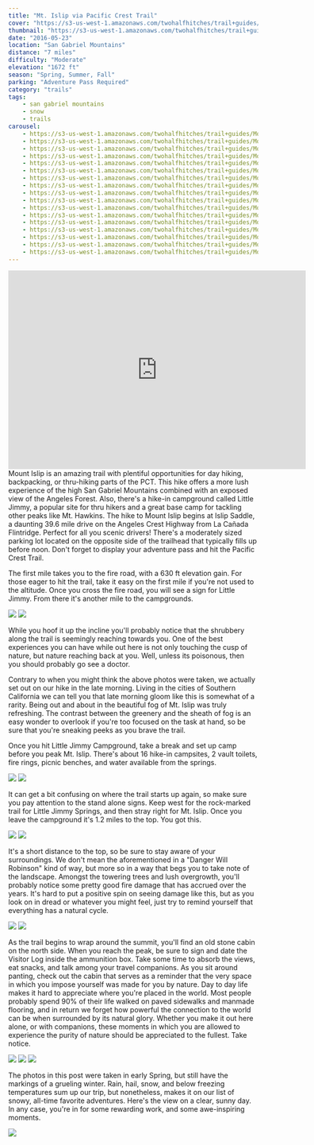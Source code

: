 ```yaml
---
title: "Mt. Islip via Pacific Crest Trail"
cover: "https://s3-us-west-1.amazonaws.com/twohalfhitches/trail+guides/Mount+Islip/5J8A8020.jpg"
thumbnail: "https://s3-us-west-1.amazonaws.com/twohalfhitches/trail+guides/Mount+Islip/thumbnail.jpeg"
date: "2016-05-23"
location: "San Gabriel Mountains"
distance: "7 miles"
difficulty: "Moderate"
elevation: "1672 ft"
season: "Spring, Summer, Fall"
parking: "Adventure Pass Required"
category: "trails"
tags:
    - san gabriel mountains
    - snow
    - trails
carousel:
    - https://s3-us-west-1.amazonaws.com/twohalfhitches/trail+guides/Mount+Islip/5J8A7946.jpg
    - https://s3-us-west-1.amazonaws.com/twohalfhitches/trail+guides/Mount+Islip/5J8A7955.jpg
    - https://s3-us-west-1.amazonaws.com/twohalfhitches/trail+guides/Mount+Islip/5J8A7962.jpg
    - https://s3-us-west-1.amazonaws.com/twohalfhitches/trail+guides/Mount+Islip/5J8A7968.jpg
    - https://s3-us-west-1.amazonaws.com/twohalfhitches/trail+guides/Mount+Islip/5J8A7972.jpg
    - https://s3-us-west-1.amazonaws.com/twohalfhitches/trail+guides/Mount+Islip/5J8A7975.jpg
    - https://s3-us-west-1.amazonaws.com/twohalfhitches/trail+guides/Mount+Islip/5J8A7977.jpg
    - https://s3-us-west-1.amazonaws.com/twohalfhitches/trail+guides/Mount+Islip/5J8A7979.jpg
    - https://s3-us-west-1.amazonaws.com/twohalfhitches/trail+guides/Mount+Islip/5J8A7982.jpg
    - https://s3-us-west-1.amazonaws.com/twohalfhitches/trail+guides/Mount+Islip/5J8A7987.jpg
    - https://s3-us-west-1.amazonaws.com/twohalfhitches/trail+guides/Mount+Islip/5J8A7991.jpg
    - https://s3-us-west-1.amazonaws.com/twohalfhitches/trail+guides/Mount+Islip/5J8A7993.jpg
    - https://s3-us-west-1.amazonaws.com/twohalfhitches/trail+guides/Mount+Islip/5J8A7996.jpg
    - https://s3-us-west-1.amazonaws.com/twohalfhitches/trail+guides/Mount+Islip/5J8A7999.jpg
    - https://s3-us-west-1.amazonaws.com/twohalfhitches/trail+guides/Mount+Islip/5J8A8004.jpg
    - https://s3-us-west-1.amazonaws.com/twohalfhitches/trail+guides/Mount+Islip/5J8A8005.jpg
    - https://s3-us-west-1.amazonaws.com/twohalfhitches/trail+guides/Mount+Islip/5J8A8015.jpg
---
```


<iframe title="video" src="https://www.youtube.com/embed/SYUT8-10IrA" width="600" height="400" frameBorder="0" allowFullScreen></iframe>

<br>
Mount Islip is an amazing trail with plentiful opportunities for day hiking, backpacking, or thru-hiking parts of the PCT. This hike offers a more lush experience of the high San Gabriel Mountains combined with an exposed view of the Angeles Forest. Also, there's a hike-in campground called Little Jimmy, a popular site for thru hikers and a great base camp for tackling other peaks like Mt. Hawkins. The hike to Mount Islip begins at Islip Saddle,  a daunting 39.6 mile drive on the Angeles Crest Highway from La Cañada Flintridge. Perfect for all you scenic drivers! There's a moderately sized parking lot located on the opposite side of the trailhead that typically fills up before noon. Don't forget to display your adventure pass and hit the Pacific Crest Trail.

The first mile takes you to the fire road, with a 630 ft elevation gain. For those eager to hit the trail, take it easy on the first mile if you're not used to the altitude. Once you cross the fire road, you will see a sign for Little Jimmy. From there it's another mile to the campgrounds.

![](https://s3-us-west-1.amazonaws.com/twohalfhitches/trail+guides/Mount+Islip/5J8A7949.jpg)
![](https://s3-us-west-1.amazonaws.com/twohalfhitches/trail+guides/Mount+Islip/5J8A7954.jpg)

While you hoof it up the incline you'll probably notice that the shrubbery along the trail is seemingly reaching towards you. One of the best experiences you can have while out here is not only touching the cusp of nature, but nature reaching back at you. Well, unless its poisonous, then you should probably go see a doctor.

Contrary to when you might think the above photos were taken, we actually set out on our hike in the late morning. Living in the cities of Southern California we can tell you that late morning gloom like this is somewhat of a rarity. Being out and about in the beautiful fog of Mt. Islip was truly refreshing. The contrast between the greenery and the sheath of fog is an easy wonder to overlook if you're too focused on the task at hand, so be sure that you're sneaking peeks as you brave the trail.

Once you hit Little Jimmy Campground, take a break and set up camp before you peak Mt. Islip. There's about 16 hike-in campsites, 2 vault toilets, fire rings, picnic benches, and water available from the springs.

![](https://s3-us-west-1.amazonaws.com/twohalfhitches/trail+guides/Mount+Islip/5J8A7944.00_05_52_15.Still001.jpg)
![](https://s3-us-west-1.amazonaws.com/twohalfhitches/trail+guides/Mount+Islip/5J8A7944.00_09_29_09.Still002.jpg)

It can get a bit confusing on where the trail starts up again, so make sure you pay attention to the stand alone signs. Keep west for the rock-marked trail for Little Jimmy Springs, and then stray right for Mt. Islip. Once you leave the campground it's 1.2 miles to the top. You got this.

![](https://s3-us-west-1.amazonaws.com/twohalfhitches/trail+guides/Mount+Islip/5J8A7964.jpg)
![](https://s3-us-west-1.amazonaws.com/twohalfhitches/trail+guides/Mount+Islip/5J8A7997.jpg)

It's a short distance to the top, so be sure to stay aware of your surroundings. We don't mean the aforementioned in a "Danger Will Robinson" kind of way, but more so in a way that begs you to take note of the landscape. Amongst the towering trees and lush overgrowth, you'll probably notice some pretty good fire damage that has accrued over the years. It's hard to put a positive spin on seeing damage like this, but as you look on in dread or whatever you might feel, just try to remind yourself that everything has a natural cycle.

![](https://s3-us-west-1.amazonaws.com/twohalfhitches/trail+guides/Mount+Islip/5J8A7984.jpg)
![](https://s3-us-west-1.amazonaws.com/twohalfhitches/trail+guides/Mount+Islip/5J8A7994.jpg)

As the trail begins to wrap around the summit, you'll find an old stone cabin on the north side. When you reach the peak, be sure to sign and date the Visitor Log inside the ammunition box. Take some time to absorb the views, eat snacks, and talk among your travel companions. As you sit around panting, check out the cabin that serves as a reminder that the very space in which you impose yourself was made for you by nature. Day to day life makes it hard to appreciate where you're placed in the world. Most people probably spend 90% of their life walked on paved sidewalks and manmade flooring, and in return we forget how powerful the connection to the world can be when surrounded by its natural glory. Whether you make it out here alone, or with companions, these moments in which you are allowed to experience the purity of nature should be appreciated to the fullest. Take notice.

![](https://s3-us-west-1.amazonaws.com/twohalfhitches/trail+guides/Mount+Islip/5J8A8000.jpg)
![](https://s3-us-west-1.amazonaws.com/twohalfhitches/trail+guides/Mount+Islip/5J8A8001.jpg)
![](https://s3-us-west-1.amazonaws.com/twohalfhitches/trail+guides/Mount+Islip/20160409_153736.jpg)

The photos in this post were taken in early Spring, but still have the markings of a grueling winter. Rain, hail, snow, and below freezing temperatures sum up our trip, but nonetheless, makes it on our list of snowy, all-time favorite adventures. Here's the view on a clear, sunny day. In any case, you're in for some rewarding work, and some awe-inspiring moments.

![](https://s3-us-west-1.amazonaws.com/twohalfhitches/trail+guides/Mount+Islip/IMG_0345.jpg)
